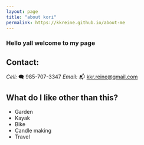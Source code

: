 ```yaml
---
layout: page
title: "about kori"
permalink: https://kkreine.github.io/about-me
---
```


### Hello yall welcome to my page

## Contact:

_Cell:_ 🗨️ 985-707-3347
_Email:_ 📬 kkr.reine@gmail.com

## What do I like other than this?

- Garden
- Kayak
- Bike
- Candle making
- Travel
